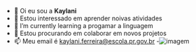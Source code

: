 - 👋 Oi eu sou a **Kaylani**
- 👀 Estou interessado em aprender noivas atividades
- 🌱 I’m currently learning a progamar a linguagem
- 💞️ Estou procurando em colaborar em novos projetos
- 📫 Meu email é kaylani.ferreira@escola.pr.gov.br
-![imagem](https://i.pinimg.com/originals/fb/95/1a/fb951a0401c2cf594e0436d0198b59c4.png)
